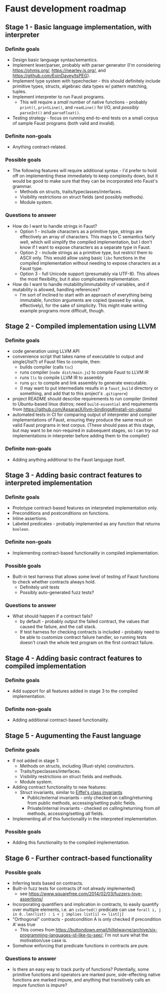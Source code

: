 # Faust development roadmap

## Stage 1 - Basic language implementation, with interpreter

### Definite goals

- Design basic language syntax/semantics.
- Implement lexer/parser, probably with parser generator (I'm considering https://ohmjs.org/, https://nearley.js.org/, and https://github.com/EoinDavey/tsPEG).
- Implement type system with typechecker - this should definitely include primitive types, structs, algebraic data types w/ pattern matching, tuples.
- Implement interpreter to run Faust programs.
  - This will require a _small_ number of native functions - probably `print()`, `printLine()`, and `readLine()` for I/O, and _possibly_ `parseInt()` and `parseFloat()`.
- Testing strategy - focus on running end-to-end tests on a small corpus of sample Faust programs (both valid and invalid).

### Definite non-goals

- Anything contract-related.

### Possible goals

- The following features will require additional syntax - I'd prefer to hold off on implementing these immediately to keep complexity down, but it would be good to make sure that they can be incorporated into Faust's grammar.
  - Methods on structs, traits/typeclasses/interfaces.
  - Visibility restrictions on struct fields (and possibly methods).
  - Module system.

### Questions to answer

- How do I want to handle strings in Faust?
  - Option 1 - include characters as a primitive type, strings are effectively an array of characters. This maps to C semantics fairly well, which will simplify the compiled implementation, but I don't know if I want to expose characters as a separate type in Faust.
  - Option 2 - include strings as a primitive type, but restrict them to ASCII only. This would allow using basic `libc` functions in the compiled implementation without needing to expose characters as a Faust type.
  - Option 3 - full Unicode support (presumably via UTF-8). This allows the most flexibility, but it also complicates implementation.
- How do I want to handle mutability/immutability of variables, and if mutability is allowed, handling references?
  - I'm sort of inclined to start with an approach of everything being immutable, function arguments are copied (passed by value, effectively), for the sake of simplicity. This might make writing example programs more difficult, though.

## Stage 2 - Compiled implementation using LLVM

### Definite goals

- code generation using LLVM API
- convenience script that takes name of executable to output and single(/list?) of Faust files to compile, then:
  - builds compiler (calls `tsc`)
  - runs compiler (`node dist/main.js`) to compile Faust to LLVM IR
  - runs `llc` to compile LLVM IR to assembly
  - runs `gcc` to compile and link assembly to generate executable.
  - (I may want to put intermediate results in a `faust_build` directory or something, and add that to this project's `.gitignore`)
- project README should describe requirements to run compiler (limited to Ubuntu-based linux distros; need `build-essential` and requirements from https://github.com/ApsarasX/llvm-bindings#install-on-ubuntu)
- automated tests in CI for comparing output of interpreter and compiler implementations of Faust, ensuring they produce the same result on valid Faust programs in test corpus. (These should pass at this stage, but may want to be non-required in subsequent stages, so I can try out implementations in interpreter before adding them to the compiler)

### Definite non-goals

- Adding anything additional to the Faust language itself.

## Stage 3 - Adding basic contract features to interpreted implementation

### Definite goals

- Prototype contract-based features on interpreted implementation only.
- Preconditions and postconditions on functions.
- Inline assertions.
- Labeled predicates - probably implemented as any function that returns `boolean`.

### Definite non-goals

- Implementing contract-based functionality in compiled implementation.

### Possible goals

- Built-in test harness that allows some level of testing of Faust functions to check whether contracts always hold.
  - Definitely unit tests
  - Possibly auto-generated fuzz tests?

### Questions to answer

- What should happen if a contract fails?
  - by default - probably output the failed contract, the values that caused the failure, and the call stack.
  - If test harness for checking contracts is included - probably need to be able to customize contract failure handler, so running tests doesn't crash the whole test program on the first contract failure.

## Stage 4 - Adding basic contract features to compiled implementation

### Definite goals

- Add support for all features added in stage 3 to the compiled implementation.

### Definite non-goals

- Adding additional contract-based functionality.

## Stage 5 - Augumenting the Faust language

### Definite goals

- If not added in stage 1:
  - Methods on structs, including (Rust-style) constructors.
  - Traits/typeclasses/interfaces.
  - Visibility restrictions on struct fields and methods.
  - Module system.
- Adding contract functionality to new features:
  - Struct invariants, similar to [Eiffel's class invariants](https://www.eiffel.org/doc/eiffel/I2E-_Design_by_Contract_and_Assertions)
    - Public/external invariants - only checked on calling/returning from public methods, accessing/setting public fields.
    - Private/internal invariants - checked on calling/returning from _all_ methods, accessing/setting _all_ fields.
- Implementing all of this functionality in the interpreted implementation.

### Possible goals

- Adding this functionality to the compiled implementation.

## Stage 6 - Further contract-based functionality

### Possible goals

- Inferring tests based on contracts.
- Built-in fuzz tests for contracts (if not already implemented)
  - see https://www.squarefree.com/2014/02/03/fuzzers-love-assertions/
- Incorporating quantifiers and implication in contracts, to easily quantify over multiple elements, i.e. an `isSorted()` predicate can use `forall i, j in 0..len(list) : i < j implies list[i] <= list[j]`
- "Orthogonal" contracts - postcondition A is only checked if precondition A’ was true
  - This comes from https://buttondown.email/hillelwayne/archive/six-programming-languages-id-like-to-see/; I'm not sure what the motivation/use case is.
- Somehow enforcing that predicate functions in contracts are pure.

### Questions to answer

- Is there an easy way to track purity of functions? Potentially, some primitive functions and operators are marked pure, side-effecting native functions are marked impure, and anything that transitively calls an impure function is impure?
